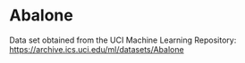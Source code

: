 # Abalone

Data set obtained from the UCI Machine Learning Repository:  
https://archive.ics.uci.edu/ml/datasets/Abalone
